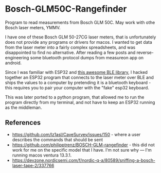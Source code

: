 # Bosch-GLM50C-Rangefinder
Program to read measurements from Bosch GLM 50C. May work with othe Bosch laser meters, YMMV.

I have one of these Bosch GLM 50-27CG laser meters, that is unfortunately does not provide any programs or drivers for macos. I wanted to get data from the laser meter into a fairly complex spreadsheets, and was disappointed to find no alternative. After reading a few posts and reverse-engineering some bluetooth protocol dumps from measureon app on android.

Since I was familiar with ESP32 and [this awesome BLE library](https://github.com/h2zero/NimBLE-Arduino), I hacked together an ESP32 program that connects to the laser meter over BLE and ships the values to a computer by pretending it is a bluetooth keyboard - this requires you to pair your computer with the "fake" esp32 keyboard.

This was later ported to a python program, that allowed me to run the program directly from my terminal, and not have to keep an ESP32 running as the middleman.

## References

- https://github.com/lz1asl/CaveSurvey/issues/150 - where a user describes the commands that should be sent
- https://github.com/philipptrenz/BOSCH-GLM-rangefinder - this did not work for me on the specific model that I have. I'm not sure why — I'm running macos ventura 13.3.1.
- https://devzone.nordicsemi.com/f/nordic-q-a/80589/sniffing-a-bosch-laser-tape-2/337766

